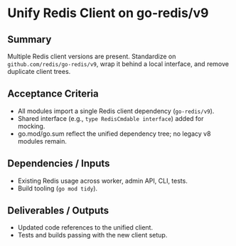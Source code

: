 # Unify Redis Client on go-redis/v9

## Summary
Multiple Redis client versions are present. Standardize on `github.com/redis/go-redis/v9`, wrap it behind a local interface, and remove duplicate client trees.

## Acceptance Criteria
- All modules import a single Redis client dependency (`go-redis/v9`).
- Shared interface (e.g., `type RedisCmdable interface`) added for mocking.
- go.mod/go.sum reflect the unified dependency tree; no legacy v8 modules remain.

## Dependencies / Inputs
- Existing Redis usage across worker, admin API, CLI, tests.
- Build tooling (`go mod tidy`).

## Deliverables / Outputs
- Updated code references to the unified client.
- Tests and builds passing with the new client setup.
